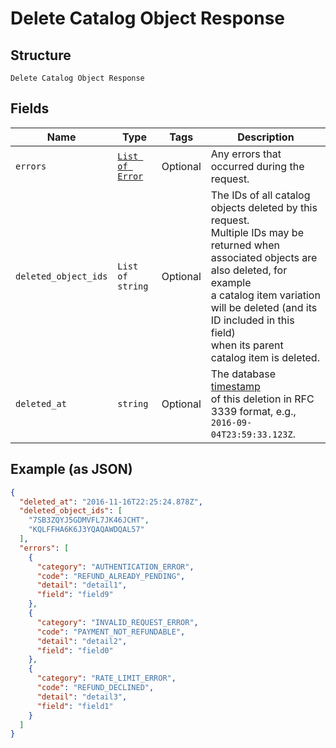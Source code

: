 
# Delete Catalog Object Response

## Structure

`Delete Catalog Object Response`

## Fields

| Name | Type | Tags | Description |
|  --- | --- | --- | --- |
| `errors` | [`List of Error`](../../doc/models/error.md) | Optional | Any errors that occurred during the request. |
| `deleted_object_ids` | `List of string` | Optional | The IDs of all catalog objects deleted by this request.<br>Multiple IDs may be returned when associated objects are also deleted, for example<br>a catalog item variation will be deleted (and its ID included in this field)<br>when its parent catalog item is deleted. |
| `deleted_at` | `string` | Optional | The database [timestamp](https://developer.squareup.com/docs/build-basics/working-with-dates)<br>of this deletion in RFC 3339 format, e.g., `2016-09-04T23:59:33.123Z`. |

## Example (as JSON)

```json
{
  "deleted_at": "2016-11-16T22:25:24.878Z",
  "deleted_object_ids": [
    "7SB3ZQYJ5GDMVFL7JK46JCHT",
    "KQLFFHA6K6J3YQAQAWDQAL57"
  ],
  "errors": [
    {
      "category": "AUTHENTICATION_ERROR",
      "code": "REFUND_ALREADY_PENDING",
      "detail": "detail1",
      "field": "field9"
    },
    {
      "category": "INVALID_REQUEST_ERROR",
      "code": "PAYMENT_NOT_REFUNDABLE",
      "detail": "detail2",
      "field": "field0"
    },
    {
      "category": "RATE_LIMIT_ERROR",
      "code": "REFUND_DECLINED",
      "detail": "detail3",
      "field": "field1"
    }
  ]
}
```

